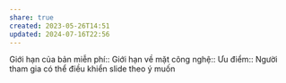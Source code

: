 ```yaml
---
share: true
created: 2023-05-26T14:51
updated: 2024-07-16T22:56
---
```

Giới hạn của bản miễn phí:: 
Giới hạn về mặt công nghệ:: 
Ưu điểm:: Người tham gia có thể điều khiển slide theo ý muốn
